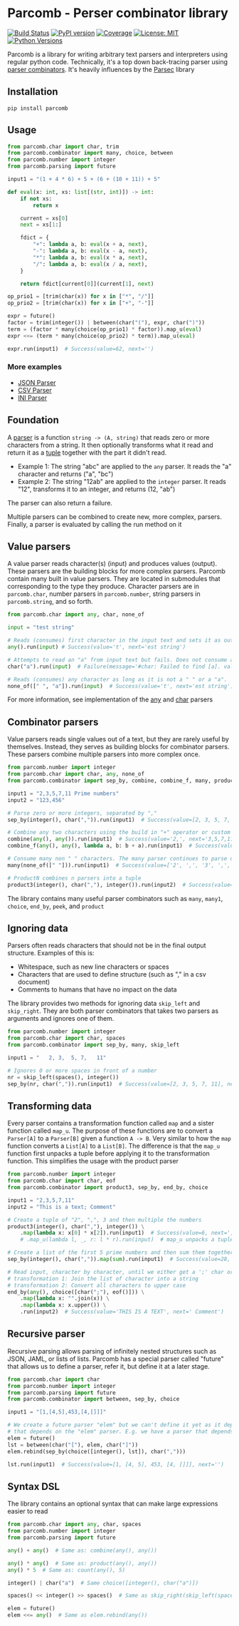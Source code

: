 # Parcomb - Perser combinator library
[![Build Status](https://github.com/wennergr/parcomb/actions/workflows/tests.yml/badge.svg)](https://github.com/wennergr/parcomb/actions/workflows/tests.yml)
[![PyPI version](https://badge.fury.io/py/parcomb.svg)](https://badge.fury.io/py/parcomb)
[![Coverage](https://codecov.io/gh/wennergr/parcomb/branch/main/graph/badge.svg)](https://app.codecov.io/gh/wennergr/parcomb/tree/main)
[![License: MIT](https://img.shields.io/badge/License-MIT-yellow.svg)](https://opensource.org/licenses/MIT)
[![Python Versions](https://img.shields.io/pypi/pyversions/parcomb.svg?style=flat-square)](https://pypi.org/project/parcomb/)

Parcomb is a library for writing arbitrary text parsers and interpreters using regular python code. Technically, it's a top down back-tracing parser using [parser combinators](https://en.wikipedia.org/wiki/Parser_combinator). It's heavily influences by the [Parsec](https://hackage.haskell.org/package/parsec) library

## Installation
`pip install parcomb`

## Usage

```python
from parcomb.char import char, trim
from parcomb.combinator import many, choice, between
from parcomb.number import integer
from parcomb.parsing import future

input1 = "(1 + 4 * 6) + 5 + (6 + (10 + 11)) + 5"

def eval(x: int, xs: list[(str, int)]) -> int:
    if not xs:
        return x

    current = xs[0]
    next = xs[1:]

    fdict = {
        "+": lambda a, b: eval(x + a, next),
        "-": lambda a, b: eval(x - a, next),
        "*": lambda a, b: eval(x * a, next),
        "/": lambda a, b: eval(x / a, next),
    }

    return fdict[current[0]](current[1], next)

op_prio1 = [trim(char(x)) for x in ["*", "/"]]
op_prio2 = [trim(char(x)) for x in ["+", "-"]]

expr = future()
factor = trim(integer()) | between(char("("), expr, char(")"))
term = (factor * many(choice(op_prio1) * factor)).map_u(eval)
expr <<= (term * many(choice(op_prio2) * term)).map_u(eval)

expr.run(input1)  # Success(value=62, next='')
```

### More examples

 * [JSON Parser](https://github.com/wennergr/parcomb/blob/main/tests/test_example_json.py)
 * [CSV Parser](https://github.com/wennergr/parcomb/blob/main/tests/test_example_csv.py)
 * [INI Parser](https://github.com/wennergr/parcomb/blob/main/tests/test_example_ini.py)

## Foundation
A [parser](https://github.com/wennergr/parcomb/blob/6afd2a723b841582f43a198f98eb0536badc7828/parcomb/parsing.py#L40) is
a function `string -> (A, string)` that reads zero or more characters from a string. It then optionally transforms what 
it read and return it as a [tuple](https://github.com/wennergr/parcomb/blob/6afd2a723b841582f43a198f98eb0536badc7828/parcomb/parsing.py#L23) together with the part it didn't read. 

 * Example 1: The string "abc" are applied to the `any` parser. It reads the "a" character and returns ("a", "bc")
 * Example 2: The string "12ab" are applied to the `integer` parser. It reads "12", transforms it to an integer, and returns (12, "ab")

The parser can also return a failure.

Multiple parsers can be combined to create new, more complex, parsers. Finally, a parser is evaluated by calling the 
run method on it

## Value parsers
A value parser reads character(s) (input) and produces values (output). These parsers are the building blocks for 
more complex parsers. Parcomb contain many built in value parsers. They are located in 
submodules that corresponding to the type they produce. Character parsers are in `parcomb.char`, number parsers 
in `parcomb.number`, string parsers in `parcomb.string`, and so forth.

```python
from parcomb.char import any, char, none_of

input = "test string"

# Reads (consumes) first character in the input text and sets it as output
any().run(input) # Success(value='t', next='est string')

# Attempts to read an "a" from input text but fails. Does not consume any characters
char("a").run(input)  # Failure(message='#char: Failed to find [a]. value: [t], ...', next='test string')

# Reads (consumes) any character as long as it is not a " " or a "a". 
none_of([" ", "a"]).run(input)  # Success(value='t', next='est string')
```

For more information, see implementation of the [any](https://github.com/wennergr/parcomb/blob/6afd2a723b841582f43a198f98eb0536badc7828/parcomb/char.py#L9) and [char](https://github.com/wennergr/parcomb/blob/6afd2a723b841582f43a198f98eb0536badc7828/parcomb/char.py#L29) parsers

## Combinator parsers

Value parsers reads single values out of a text, but they are rarely useful by themselves. Instead, they serves
as building blocks for combinator parsers. These parsers combine multiple parsers into more complex once. 

```python
from parcomb.number import integer
from parcomb.char import char, any, none_of
from parcomb.combinator import sep_by, combine, combine_f, many, product3

input1 = "2,3,5,7,11 Prime numbers"
input2 = "123,456"

# Parse zero or more integers, separated by ","
sep_by(integer(), char(",")).run(input1)  # Success(value=[2, 3, 5, 7, 11], next=' # Prime numbers')

# Combine any two characters using the build in "+" operator or custom function
combine(any(), any()).run(input1)  # Success(value='2,', next='3,5,7,11 # Prime numbers')
combine_f(any(), any(), lambda a, b: b + a).run(input1)  # Success(value=',2', next='3,5,7,11 # Prime numbers')

# Consume many non " " characters. The many parser continues to parse until its first failure
many(none_of([" "])).run(input1)  # Success(value=['2', ',', '3', ',', '5', .. ], next=' # Prime numbers')

# ProductN combines n parsers into a tuple
product3(integer(), char(","), integer()).run(input2)  # Success(value=(123, ',', 456), next='')
```

The library contains many useful parser combinators such as `many`, `many1`, `choice`, `end_by`, `peek`, and `product`

## Ignoring data

Parsers often reads characters that should not be in the final output structure. Examples of this is:
 * Whitespace, such as new line characters or spaces
 * Characters that are used to define structure (such as "," in a csv document)
 * Comments to humans that have no impact on the data

The library provides two methods for ignoring data `skip_left` and `skip_right`. They are both parser combinators
that takes two parsers as arguments and ignores one of them.

```python
from parcomb.number import integer
from parcomb.char import char, spaces
from parcomb.combinator import sep_by, many, skip_left

input1 = "   2, 3,  5, 7,   11"

# Ignores 0 or more spaces in front of a number
nr = skip_left(spaces(), integer())
sep_by(nr, char(",")).run(input1)  # Success(value=[2, 3, 5, 7, 11], next='')
```

## Transforming data

Every parser contains a transformation function called `map` and a sister function called `map_u`. The purpose of
these functions are to convert a `Parser[A]` to a `Parser[B]` given a function `A -> B`. Very similar to how
the `map` function converts a `List[A]` to a `List[B]`. The difference is that the `map_u` function first unpacks 
a tuple before applying it to the transformation function. This simplifies the usage with the product parser

```python
from parcomb.number import integer
from parcomb.char import char, eof
from parcomb.combinator import product3, sep_by, end_by, choice

input1 = "2,3,5,7,11"
input2 = "This is a text; Comment"

# Create a tuple of "2", ",", 3 and then multiple the numbers
product3(integer(), char(","), integer()) \
    .map(lambda x: x[0] * x[2]).run(input1)  # Success(value=6, next=',5,7,11')
    # .map_u(lambda l, _, r: l * r).run(input)  # map_u unpacks a tuple to function parameters

# Create a list of the first 5 prime numbers and then sum them together
sep_by(integer(), char(",")).map(sum).run(input1)  # Success(value=28, next='')

# Read input, character by character, until we either get a ';' char or end of file. 
# transformation 1: Join the list of character into a string
# transformation 2: Convert all characters to upper case
end_by(any(), choice([char(";"), eof()])) \
    .map(lambda x: "".join(x)) \
    .map(lambda x: x.upper()) \
    .run(input2)  # Success(value='THIS IS A TEXT', next=' Comment')
```

## Recursive parser

Recursive parsing allows parsing of infinitely nested structures such as JSON, JAML, or lists of lists. Parcomb has
a special parser called "future" that allows us to define a parser, refer it, but define it at a later stage.

```python
from parcomb.char import char
from parcomb.number import integer
from parcomb.parsing import future
from parcomb.combinator import between, sep_by, choice

input1 = "[1,[4,5],453,[4,[]]]"

# We create a future parser "elem" but we can't define it yet as it depend # on the "lst" parser, 
# that depends on the "elem" parser. E.g. we have a parser that depends on itself
elem = future()
lst = between(char("["), elem, char("]"))
elem.rebind(sep_by(choice([integer(), lst]), char(",")))

lst.run(input1)  # Success(value=[1, [4, 5], 453, [4, []]], next='')
```

## Syntax DSL

The library contains an optional syntax that can make large expressions easier to read

```python
from parcomb.char import any, char, spaces
from parcomb.number import integer
from parcomb.parsing import future

any() + any()  # Same as: combine(any(), any())

any() * any()  # Same as: product(any(), any())
any() * 5  # Same as: count(any(), 5)

integer() | char("a")  # Same choice([integer(), char("a")])

spaces() << integer() >> spaces()  # Same as skip_right(skip_left(spaces(), integer()),.spaces())

elem = future() 
elem <<= any()  # Same as elem.rebind(any())
```
